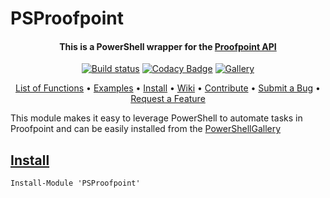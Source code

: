 # PSProofpoint
<h4 align="center">

This is a PowerShell wrapper for the [Proofpoint API](https://us3.proofpointessentials.com/api/v1/docs/index.php)
</h4>
<div align="center">

[![Build status](https://ci.appveyor.com/api/projects/status/9995qkdit0dvqc7b?svg=true)](https://ci.appveyor.com/project/Midnigh7/psproofpoint)
[![Codacy Badge](https://app.codacy.com/project/badge/Grade/e62784a71b754ebf8cef179a1bf1e077)](https://www.codacy.com/gh/Midnigh7/PSProofpoint/dashboard?utm_source=github.com&amp;utm_medium=referral&amp;utm_content=Midnigh7/PSProofpoint&amp;utm_campaign=Badge_Grade)
[![Gallery](https://img.shields.io/powershellgallery/v/PSProofpoint?label=PS%20Gallery&logo=powershell&logoColor=white)](https://www.powershellgallery.com/packages/PSProofpoint)

</div>

<p align="center">
    <a href="PSProofpoint_functions.md">List of Functions</a> •
    <a href="https://github.com/Midnigh7/PSProofpoint/tree/master/Examples">Examples</a> •
    <a href="#install">Install</a> •
    <a href="https://github.com/Midnigh7/PSProofpoint/wiki">Wiki</a> •
    <a href="CONTRIBUTING.md">Contribute</a> •
    <a href="CONTRIBUTING.md#reporting-bugs">Submit a Bug</a> •
    <a href="CONTRIBUTING.md#suggesting-enhancements">Request a Feature</a>
</p>

This module makes it easy to leverage PowerShell to automate tasks in Proofpoint and can be easily installed from the [PowerShellGallery](https://www.powershellgallery.com/packages/PSProofpoint)
## [Install](https://www.powershellgallery.com/packages/PSProofpoint)
```
Install-Module 'PSProofpoint'
```